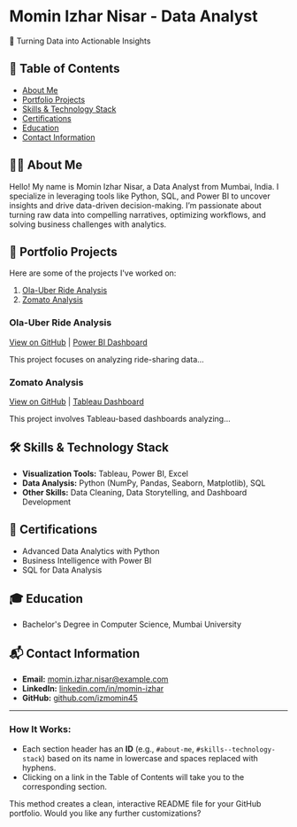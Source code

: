 # Momin Izhar Nisar - Data Analyst
🌟 Turning Data into Actionable Insights

## 📜 Table of Contents
- [About Me](#AboutMe)
- [Portfolio Projects](#portfolio-projects)
- [Skills & Technology Stack](#skills--technology-stack)
- [Certifications](#certifications)
- [Education](#education)
- [Contact Information](#contact-information)

## 🧑‍💻 About Me
Hello! My name is Momin Izhar Nisar, a Data Analyst from Mumbai, India. I specialize in leveraging tools like Python, SQL, and Power BI to uncover insights and drive data-driven decision-making. I’m passionate about turning raw data into compelling narratives, optimizing workflows, and solving business challenges with analytics.

## 📁 Portfolio Projects
Here are some of the projects I've worked on:
1. [Ola-Uber Ride Analysis](#ola-uber-ride-analysis)
2. [Zomato Analysis](#zomato-analysis)

### **Ola-Uber Ride Analysis**
[View on GitHub](https://github.com/izmomin45/Ola-Uber-Analyse) | [Power BI Dashboard](https://app.powerbi.com/groups/...)

This project focuses on analyzing ride-sharing data...

### **Zomato Analysis**
[View on GitHub](https://github.com/izmomin45/Zomato-Analysis) | [Tableau Dashboard]([https://public.tableau.com/...](https://public.tableau.com/app/profile/momin.izhar/viz/ZomatoAnalysis_17288131095090/Zomato2))

This project involves Tableau-based dashboards analyzing...

## 🛠 Skills & Technology Stack
- **Visualization Tools:** Tableau, Power BI, Excel
- **Data Analysis:** Python (NumPy, Pandas, Seaborn, Matplotlib), SQL
- **Other Skills:** Data Cleaning, Data Storytelling, and Dashboard Development

## 🏅 Certifications
- Advanced Data Analytics with Python
- Business Intelligence with Power BI
- SQL for Data Analysis

## 🎓 Education
- Bachelor's Degree in Computer Science, Mumbai University

## 📬 Contact Information
- **Email:** momin.izhar.nisar@example.com
- **LinkedIn:** [linkedin.com/in/momin-izhar](https://linkedin.com/in/momin-izhar)
- **GitHub:** [github.com/izmomin45](https://github.com/izmomin45)

---

### How It Works:
- Each section header has an **ID** (e.g., `#about-me`, `#skills--technology-stack`) based on its name in lowercase and spaces replaced with hyphens.
- Clicking on a link in the Table of Contents will take you to the corresponding section.

This method creates a clean, interactive README file for your GitHub portfolio. Would you like any further customizations?

